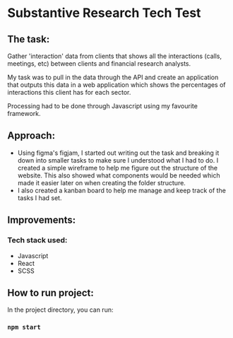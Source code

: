 # Substantive Research Tech Test

## The task:    
Gather 'interaction' data from clients that shows all the interactions (calls, meetings, etc)
between clients and financial research analysts.

My task was to pull in the data through the API and create an application that outputs this data in a web application which shows the percentages of interactions this client has for each sector.

Processing had to be done through Javascript using my favourite framework.

## Approach:

- Using figma's figjam, I started out writing out the task and breaking it down into smaller tasks to make sure I understood what I had to do. I created a simple wireframe to help me figure out the structure of the website. This also showed what components would be needed which made it easier later on when creating the folder structure.   
- I also created a kanban board to help me manage and keep track of the tasks I had set.

## Improvements:


### Tech stack used:
- Javascript
- React
- SCSS

## How to run project: 

In the project directory, you can run:

### `npm start`

